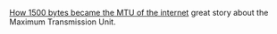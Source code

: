 
[How 1500 bytes became the MTU of the internet](https://blog.benjojo.co.uk/post/why-is-ethernet-mtu-1500)
great story about the Maximum Transmission Unit.
